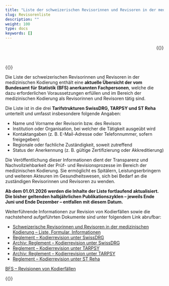 ```yaml
---
title: "Liste der schweizerischen Revisorinnen und Revisoren in der medizinischen Kodierung"
slug: Revisorenliste
description: ""
weight: 100
type: docs
keywords: []
---
```


<p style="text-align: right;">{{<printButton>}}
<p style="text-align: left;">  
<br>
  
{{<markdown>}}
  
Die Liste der schweizerischen Revisorinnen und Revisoren in der medizinischen Kodierung enthält eine **aktuelle Übersicht der vom Bundesamt für Statistik (BFS) anerkannten Fachpersonen**, welche die dazu erforderlichen Voraussetzungen erfüllen und im Bereich der medizinischen Kodierung als Revisorinnen und Revisoren tätig sind. 
  
Die Liste ist in die drei **Tarifstrukturen SwissDRG, TARPSY und ST Reha** unterteilt und umfasst insbesondere folgende Angaben:
<body>
    <ul>
        <li>Name und Vorname der Revisorin bzw. des Revisors</li>
        <li>Institution oder Organisation, bei welcher die Tätigkeit ausgeübt wird</li>
        <li>Kontaktangaben (z. B. E-Mail-Adresse oder Telefonnummer, sofern freigegeben)</li>
        <li>Regionale oder fachliche Zuständigkeit, soweit zutreffend</li>
        <li>Status der Anerkennung (z. B. gültige Zertifizierung oder Akkreditierung)</li>
    </ul>
</body>


Die Veröffentlichung dieser Informationen dient der Transparenz und Nachvollziehbarkeit der Prüf- und Revisionsprozesse im Bereich der medizinischen Kodierung. Sie ermöglicht es Spitälern, Leistungserbringern und weiteren Akteuren im Gesundheitswesen, sich bei Bedarf an die zuständigen Revisorinnen und Revisoren zu wenden.
  
**Ab dem 01.01.2026 werden die Inhalte der Liste fortlaufend aktualisiert. Die bisher geltenden halbjährlichen Publikationszyklen – jeweils Ende Juni und Ende Dezember – entfallen mit diesem Datum.**
  
  
Weiterführende Informationen zur Revision von Kodierfällen sowie die nachstehend aufgeführten Dokumente sind unter folgendem Link abrufbar: 
<body>
    <ul>
        <li><a href="https://www.bfs.admin.ch/bfs/de/home/statistiken/gesundheit/nomenklaturen/medkk/revisionen-kodierfaelle.html#schweizerische-revisorinnen-und-revisoren-in-der-medizinischen-kodierung-liste-formular-informationen"
        target="_blank"
        rel="noopener noreferrer">
        Schweizerische Revisorinnen und Revisoren in der medizinischen Kodierung – Liste, Formular, Informationen</a>
        </li>
        <li><a href="https://www.bfs.admin.ch/bfs/de/home/statistiken/gesundheit/nomenklaturen/medkk/revisionen-kodierfaelle.html#reglement-kodierrevision-unter-swissdrg"
        target="_blank"
        rel="noopener noreferrer">
        Reglement – Kodierrevision unter SwissDRG</a>
        </li>
        <li><a href="https://www.bfs.admin.ch/bfs/de/home/statistiken/gesundheit/nomenklaturen/medkk/revisionen-kodierfaelle.html#archiv-reglement-kodierrevision-unter-swissdrg"
        target="_blank"
        rel="noopener noreferrer">
        Archiv: Reglement – Kodierrevision unter SwissDRG</a>
        </li>
        <li><a href="https://www.bfs.admin.ch/bfs/de/home/statistiken/gesundheit/nomenklaturen/medkk/revisionen-kodierfaelle.html#reglement-kodierrevision-unter-tarpsy"
        target="_blank"
        rel="noopener noreferrer">
        Reglement – Kodierrevision unter TARPSY</a>
        </li>
        <li><a href="https://www.bfs.admin.ch/bfs/de/home/statistiken/gesundheit/nomenklaturen/medkk/revisionen-kodierfaelle.html#archiv-reglement-kodierrevision-unter-tarpsy"
        target="_blank"
        rel="noopener noreferrer">
        Archiv: Reglement – Kodierrevision unter TARPSY</a>
        </li>
        <li><a href="https://www.bfs.admin.ch/bfs/de/home/statistiken/gesundheit/nomenklaturen/medkk/revisionen-kodierfaelle.html#reglement-kodierrevision-unter-st-reha"
        target="_blank"
        rel="noopener noreferrer">
        Reglement – Kodierrevision unter ST Reha</a>
        </li>
    </ul>
</body>
  
<a href="https://www.bfs.admin.ch/bfs/de/home/statistiken/gesundheit/nomenklaturen/medkk/revisionen-kodierfaelle.html"
        target="_blank"
        rel="noopener noreferrer">
        BFS – Revisionen von Kodierfällen</a>

{{</markdown>}}